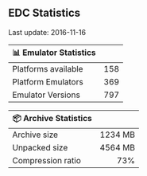 ## EDC Statistics

Last update: 2016-11-16

| :bar_chart: Emulator Statistics | |
|:-----|------:|
| Platforms available | 158 |
| Platform Emulators | 369 |
| Emulator Versions  | 797 |

| :package: Archive Statistics | |
|:-----|------:|
| Archive size | 1234 MB |
| Unpacked size | 4564 MB |
| Compression ratio | 73% |
